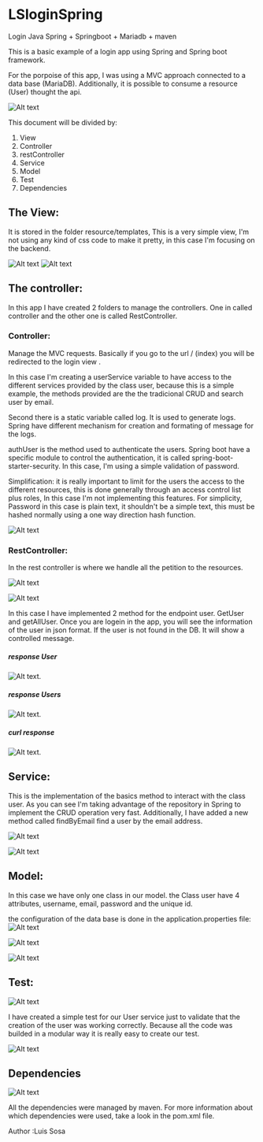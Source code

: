 # LSloginSpring
Login  Java Spring + Springboot  +  Mariadb + maven


This is a basic example of a login app using Spring and Spring boot framework.

For the porpoise of this app,  I was using a MVC approach connected to a data base (MariaDB). 
Additionally, it is possible to consume a resource (User) thought the  api.


 ![Alt text](Login/src/main/resources/Doc/structure_project.png?raw=true "Structure of the project:")
 
 This document will be divided by:
 1. View
 2. Controller
 3. restController
 4. Service
 5. Model
 6. Test 
 7. Dependencies 
 
 ## The View:
  It is stored in the folder resource/templates, This is a very simple view, I'm not using any kind of css
  code to make it pretty, in this case I'm focusing on the backend.
  
  
 ![Alt text](Login/src/main/resources/Doc/view_login.png?raw=true "Structure of the project:")
 ![Alt text](Login/src/main/resources/Doc/login.png?raw=true "view")
 
 
 ## The controller:
 In this app I have created 2 folders to manage the controllers. One in called 
 controller and the other one is called RestController.
 ### Controller: 
 Manage the MVC requests. Basically if you go to the url / (index) you will be 
 redirected to the login view .
 
 In this case I'm creating a userService variable to have access to the different services provided
 by the class user, because this is a simple example, the methods provided are the the tradicional CRUD
 and search user by email.
 
 Second there is a static variable called log. It is used to generate logs.
 Spring have different mechanism for creation and formating of message for the logs.
 
 authUser is the method used to authenticate the users. Spring boot have a specific module to control
 the authentication, it is called spring-boot-starter-security. In this case, I'm using a simple 
 validation of password.
 
 Simplification: it is really important to limit for the users the access to the different 
 resources, this is done generally through an access control list plus roles,
 In this case I'm not implementing this features. For simplicity,  Password in this case is plain text, it
 shouldn't be a simple text, this must be hashed normally using a one way direction hash function.  
 
    
 ![Alt text](Login/src/main/resources/Doc/controller_code.png?raw=true "Structure of the project:")
 ### RestController:
 In the rest controller is where we handle all the petition to the resources.
 
 ![Alt text](Login/src/main/resources/Doc/rest_controller_folder.png?raw=true )
 
 ![Alt text](Login/src/main/resources/Doc/user_resource_code.png?raw=true )
 
 In this case I have implemented 2 method for the endpoint user. GetUser and getAllUser.
 Once you are logein in the app, you will see the information of the user in json format. If the user 
 is not found in the DB. It will show a controlled message.
 ##### response User 
  ![Alt text](Login/src/main/resources/Doc/user_json.png?raw=true ).
 ##### response Users 
 ![Alt text](Login/src/main/resources/Doc/users_json.png?raw=true ).
 
 ##### curl response
 ![Alt text](Login/src/main/resources/Doc/curl_ok.png?raw=true ).
 
 ## Service:
 This is the implementation of the basics method to interact with the class user. As you can see
 I'm taking advantage of the repository in Spring to implement the CRUD operation very fast. 
 Additionally, I have added a new method called findByEmail find a user by the email address.
 
 ![Alt text](Login/src/main/resources/Doc/user_service_folder.png?raw=true )
 
 ![Alt text](Login/src/main/resources/Doc/user_service.png?raw=true )

 ## Model:
 In this case we have only one class in our model. the Class user have 4 attributes, username, email, password
 and the unique id.
 
 the configuration of the data base is done in the application.properties file:
 ![Alt text](Login/src/main/resources/Doc/application_properties.png?raw=true )

 
 ![Alt text](Login/src/main/resources/Doc/user_model.png?raw=true )
  
 ![Alt text](Login/src/main/resources/Doc/user_model_code.png?raw=true )

 
 ## Test:
  ![Alt text](Login/src/main/resources/Doc/user_test.png?raw=true )
  
I have created a simple test for our User service just to validate that the creation of the user was
working correctly. Because all the code was builded in a modular way it is really easy to create our test.

![Alt text](Login/src/main/resources/Doc/user_test_code.png?raw=true )
 
 
 ## Dependencies 
 ![Alt text](Login/src/main/resources/Doc/maven.png?raw=true )
 
 All the dependencies were managed by maven.
 For more information about which dependencies were used, take a look in the pom.xml file.
 
 
 Author :Luis Sosa
 
 
 